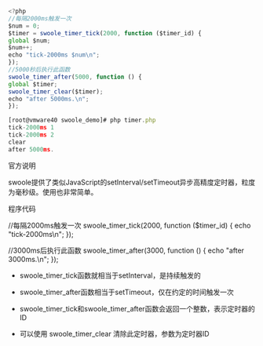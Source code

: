 

```javascript
<?php 
//每隔2000ms触发一次 
$num = 0; 
$timer = swoole_timer_tick(2000, function ($timer_id) { 
global $num; 
$num++; 
echo "tick-2000ms $num\n"; 
}); 
//5000秒后执行此函数 
swoole_timer_after(5000, function () { 
global $timer; 
swoole_timer_clear($timer); 
echo "after 5000ms.\n"; 
});
```



```javascript
[root@vmware40 swoole_demo]# php timer.php 
tick-2000ms 1
tick-2000ms 2
clear
after 5000ms.
```





官方说明



swoole提供了类似JavaScript的setInterval/setTimeout异步高精度定时器，粒度为毫秒级。使用也非常简单。

程序代码

//每隔2000ms触发一次
swoole_timer_tick(2000, function ($timer_id) {
    echo "tick-2000ms\n";
});

//3000ms后执行此函数
swoole_timer_after(3000, function () {
    echo "after 3000ms.\n";
});


- swoole_timer_tick函数就相当于setInterval，是持续触发的

- swoole_timer_after函数相当于setTimeout，仅在约定的时间触发一次

- swoole_timer_tick和swoole_timer_after函数会返回一个整数，表示定时器的ID

- 可以使用 swoole_timer_clear 清除此定时器，参数为定时器ID



